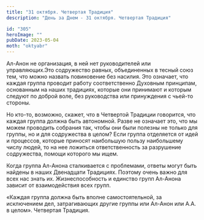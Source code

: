 ```yaml
---
title: "31 октября. Четвертая Традиция"
description: "День за Днем - 31 октября. Четвертая Традиция"

id: "305"
heroImage: ""
pubDate: 2023-05-04
moth: "oktyabr"
---
```


Ал-Анон не организация, в ней нет руководителей или управляющих.Это
содружество равных, объединенных в тесный союз тем, что можно назвать
повиновение без насилия. Это означает, что каждая группа проводит работу
соответственно Духовным принципам, основанным на наших традициях, которые они
принимают и которым следуют по доброй воле, без руководства или принуждения с
чьей-то стороны.

Но кто-то, возможно, скажет, что в Четвертой Традиции говорится, что каждая
группа должна быть автономной. Разве не означает это, что мы можем проводить
собрания так, чтобы они были полезны не только для группы, но и для
содружества в целом? Если группа отделяется от идей и процессов, которые
приносят наибольшую пользу наибольшему числу людей, то на нее ложиться
ответственность за разрушение содружества, помощи которого мы ищем.

Когда группа Ал-Анона сталкивается с проблемами, ответы могут быть найдены в
наших Двенадцати Традициях. Поэтому очень важно для всех нас знать их.
Жизнеспособность и единство групп Ал-Анона зависит от взаимодействия всех
групп.

«Каждая группа должна быть вполне самостоятельной, за исключением дел,
затрагивающих другие группы или Ал-Анон или А.А. в целом». Четвертая Традиция.
